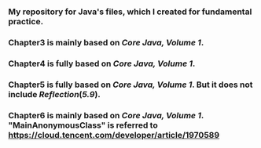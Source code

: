 ### My repository for Java's files, which I created for fundamental practice.
### Chapter3 is mainly based on _Core Java, Volume 1_.
### Chapter4 is fully based on _Core Java, Volume 1_.
### Chapter5 is fully based on _Core Java, Volume 1_. But it does not include _Reflection_(_5.9_). 
### Chapter6 is mainly based on _Core Java, Volume 1_. "MainAnonymousClass" is referred to <https://cloud.tencent.com/developer/article/1970589>